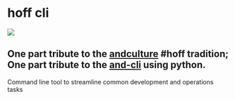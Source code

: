 # hoff cli
<img src=https://ichef.bbci.co.uk/news/976/cpsprodpb/273D/production/_88554001_alamy_baywatch1_976.jpg />

## One part tribute to the [andculture](https://github.com/andculturecode) #hoff tradition; One part tribute to the [and-cli](https://github.com/AndcultureCode/AndcultureCode.Cli) using python.

Command line tool to streamline common development and operations tasks


